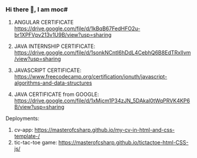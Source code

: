 ### Hi there 👋, I am moc#

1) ANGULAR CERTIFICATE https://drive.google.com/file/d/1kBqB67FedHFO2u-br1XPFVpv213v1U9B/view?usp=sharing

2) JAVA INTERNSHIP CERTIFICATE: https://drive.google.com/file/d/1sonkNCntI6hDdL4CebhQ6B8EdTRxIIvm/view?usp=sharing

3) JAVASCRIPT CERTIFICATE: https://www.freecodecamp.org/certification/ionuth/javascript-algorithms-and-data-structures

4) JAVA CERTIFICATE from GOOGLE: https://drive.google.com/file/d/1xMjcm1P34zJN_5DAkal0tWqPRVK4KP6B/view?usp=sharing




Deployments: 
1) cv-app: https://masterofcsharp.github.io/my-cv-in-html-and-css-template-/
2) tic-tac-toe game: https://masterofcsharp.github.io/tictactoe-html-CSS-js/

<!--
**masterofcsharp/masterofcsharp** is a ✨ _special_ ✨ repository because its `README.md` (this file) appears on your GitHub profile.

Here are some ideas to get you started:

- 🔭 I’m currently working on ...
- 🌱 I’m currently learning ...
- 👯 I’m looking to collaborate on ...
- 🤔 I’m looking for help with ...
- 💬 Ask me about ...
- 📫 How to reach me: ...
- 😄 Pronouns: ...
- ⚡ Fun fact: ...
-->
